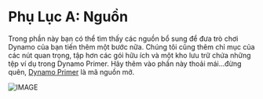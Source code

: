 # Phụ Lục A: Nguồn


Trong phần này bạn có thể tìm thấy các nguồn bổ sung để đưa trò chơi Dynamo của bạn tiến thêm một bước nữa. Chúng tôi cũng thêm chỉ mục của các nút quan trọng, tập hơn các gói hữu ích và một kho lưu trữ chứa những tệp ví dụ trong Dynamo Primer. Hãy thêm vào phần này thoải mái...đừng quên, [Dynamo Primer](https://github.com/DynamoDS/DynamoPrimer) là mã nguồn mở.

![IMAGE](images/A/a-cover.png)


